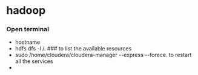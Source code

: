 # hadoop
 ### Open terminal
 - hostname
 - hdfs dfs -l /. ### to list the available resources
 - sudo /home/cloudera/cloudera-manager --express --forece.   to restart all the services 
 - 
